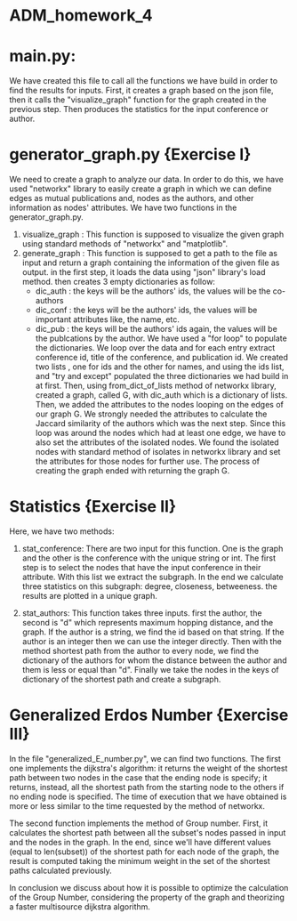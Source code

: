 # ADM_homework_4

# main.py:
We have created this file to call all the functions we have build in order to find the results for inputs. First, it creates a graph based on the json file, then it calls the "visualize_graph" function for the graph created in the previous step. Then produces the statistics for the input conference or author. 

# generator_graph.py {Exercise I}
  We need to create a graph to analyze our data. In order to do this, we have used "networkx" library to easily create a graph in which we can define edges as mutual publications and, nodes as the authors, and other information as nodes' attributes.
  We have two functions in the generator_graph.py. 
  1. visualize_graph : This function is supposed to visualize the given graph using standard methods of "networkx" and "matplotlib".
  2. generate_graph : This function is supposed to get a path to the file as input and return a graph containing the information of the given file as output. 
    in the first step, it loads the data using "json" library's load method. then creates 3 empty dictionaries as follow:
      - dic_auth : the keys will be the authors' ids, the values will be the co-authors
      - dic_conf : the keys will be the authors' ids, the values will be important attributes like, the name, etc.
      - dic_pub : the keys will be the authors' ids again, the values will be the publcations by the author.
    We have used a "for loop" to populate the dictionaries. We loop over the data and for each entry  extract conference id, title of the conference, and publication id. We created two lists , one for ids and the other for names, and using the ids list, and "try and except" populated the three dictionaries we had build in at first. 
    Then, using from_dict_of_lists method of networkx library, created a graph, called G, with dic_auth which is a dictionary of lists. 
    Then, we added the attributes to the nodes looping on the edges of our graph G. We strongly needed the attributes to calculate the Jaccard similarity of the authors which was the next step. Since this loop was around the nodes which had at least one edge, we have to also set the attributes of the isolated nodes. We found the isolated nodes with standard method of isolates in networkx library and set the attributes for those nodes for further use.
    The process of creating the graph ended with returning the graph G.
    
   
  
# Statistics {Exercise II}
  Here, we have two methods:
  
  1. stat_conference:
  There are two input for this function. One is the graph and the other is the conference with the unique string or int.
  The first step is to select the nodes that have the input conference in their attribute. With this list we extract the subgraph.
  In the end we calculate three statistics on this subgraph: degree, closeness, betweeness. the results are plotted in a unique graph. 
  
  2. stat_authors:
  This function takes three inputs. first the author, the second is "d" which represents maximum hopping distance, and the graph. If the author is a string, we find the id based on that string. If the author is an integer then we can use the integer directly. Then with the method shortest path from the author to every node, we find the dictionary of the authors for whom the distance between the author and them is less or equal than "d". 
  Finally we take the nodes in the keys of dictionary of the shortest path and create a subgraph. 
  


# Generalized Erdos Number {Exercise III}
  In the file "generalized_E_number.py", we can find two functions.
  The first one implements the dijkstra's algorithm: it returns the weight of the shortest path between two nodes in the case  that the ending node is specify; it returns, instead, all the shortest path from the starting node to the others if no ending node is specified. The time of execution that we have obtained is more or less similar to the time requested by the method of networkx.
  
  The second function implements the method of Group number. First, it calculates the shortest path between all the subset's nodes passed in input and the nodes in the graph. In the end, since we'll have different values (equal to len(subset)) of the shortest path for each node of the graph, the result is computed taking the minimum weight in the set of the shortest paths calculated previously.
  
  In conclusion we discuss about how it is possible to optimize the calculation of the Group Number, considering the property of the graph and theorizing a faster multisource dijkstra algorithm.
  
